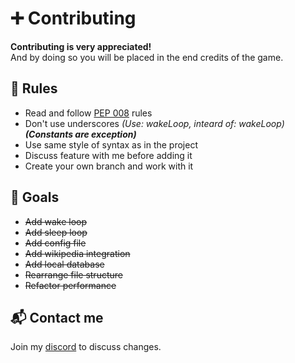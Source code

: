 # ➕ Contributing

**Contributing is very appreciated!** \
And by doing so you will be placed in the end credits of the game.


## 📌 Rules

* Read and follow [PEP 008](https://peps.python.org/pep-0008/) rules
* Don't use underscores *(Use: wakeLoop, inteard of: wakeLoop)* ***(Constants are exception)***
* Use same style of syntax as in the project
* Discuss feature with me before adding it
* Create your own branch and work with it


## 🎯 Goals
* ~~Add wake loop~~
* ~~Add sleep loop~~
* ~~Add config file~~
* ~~Add wikipedia integration~~
* ~~Add local database~~
* ~~Rearrange file structure~~
* ~~Refactor performance~~


## 📬 Contact me
Join my [discord](https://discord.gg/kAX7UErbA5) to discuss changes.